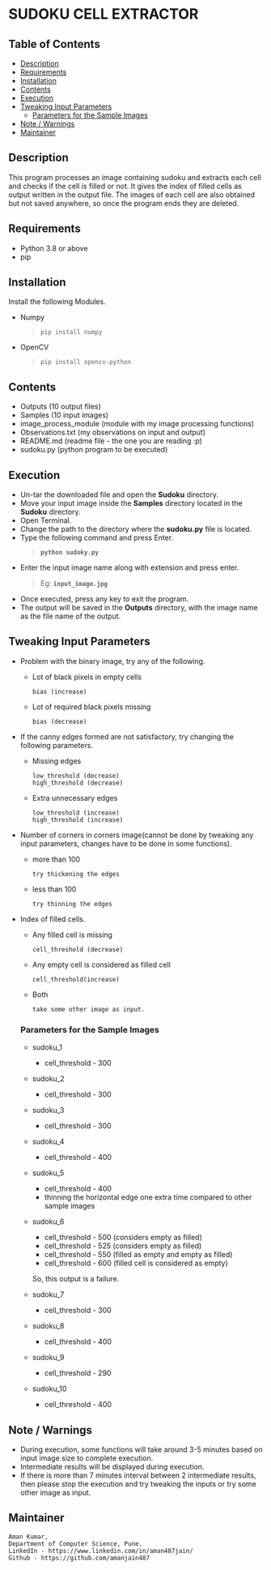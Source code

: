 # SUDOKU CELL EXTRACTOR

## Table of Contents
- [Description](https://github.com/amanjain487/sudoku_cell_extractor#description)
- [Requirements](https://github.com/amanjain487/sudoku_cell_extractor#requirements)
- [Installation](https://github.com/amanjain487/sudoku_cell_extractor#installation)
- [Contents](https://github.com/amanjain487/sudoku_cell_extractor#contents)
- [Execution](https://github.com/amanjain487/sudoku_cell_extractor#execution)
- [Tweaking Input Parameters](https://github.com/amanjain487/sudoku_cell_extractor#tweaking-input-parameters)
  - [Parameters for the Sample Images](https://github.com/amanjain487/sudoku_cell_extractor#parameters-for-the-sample-images)
- [Note / Warnings](https://github.com/amanjain487/sudoku_cell_extractor#note--warnings)
- [Maintainer](https://github.com/amanjain487/sudoku_cell_extractor#maintainer)


## Description
This program processes an image containing sudoku and extracts each cell and checks if the cell is filled or not. 
It gives the index of filled cells as output written in the output file. 
The images of each cell are also obtained but not saved anywhere, so once the program ends they are deleted.

## Requirements
- Python 3.8 or above
- pip 
  
## Installation
Install the following Modules.
- Numpy
  > ```pip install numpy```
- OpenCV
  > ```pip install opencv-python```

## Contents
- Outputs (10 output files)
- Samples (10 input images)
- image_process_module (module with my image processing functions)
- Observations.txt (my observations on input and output)
- README.md (readme file - the one you are reading :p)
- sudoku.py (python program to be executed)


## Execution

- Un-tar the downloaded file and open the **Sudoku** directory.
- Move your input image inside the **Samples** directory located in the **Sudoku** directory.
- Open Terminal.
- Change the path to the directory where the **sudoku.py** file is located.
- Type the following command and press Enter.
  >**```python sudoky.py```**
- Enter the input image name along with extension and press enter.
  >Eg: **```input_image.jpg```**  
-  Once executed, press any key to exit the program.
-  The output will be saved in the **Outputs** directory, with the image name as the file name of the output.

## Tweaking Input Parameters
- Problem with the binary image, try any of the following.
  - Lot of black pixels in empty cells
    ```
    bias (increase)
    ```
  - Lot of required black pixels missing
    ```
    bias (decrease)
    ```
- If the canny edges formed are not satisfactory, try changing the following parameters.
  - Missing edges
    ```
    low_threshold (decrease)
    high_threshold (decrease)
    ```
  - Extra unnecessary edges
    ```
    low_threshold (increase)
    high_threshold (increase)
    ```
- Number of corners in corners image(cannot be done by tweaking any input parameters, changes have to be done in some functions).
  - more than 100
    ```
    try thickening the edges
    ```
  - less than 100
    ```
    try thinning the edges
    ```
- Index of filled cells.
  - Any filled cell is missing
    ```
    cell_threshold (decrease)
    ```
  - Any empty cell is considered as filled cell
    ```
    cell_threshold(increase)
    ``` 
  - Both
    ```
    take some other image as input.
    ```

  ### Parameters for the Sample Images
  - sudoku_1
    - cell_threshold - 300
  - sudoku_2
    - cell_threshold - 300
  - sudoku_3
    - cell_threshold - 300
  - sudoku_4
    - cell_threshold - 400
  - sudoku_5
    - cell_threshold - 400
    - thinning the horizontal edge one extra time compared to other sample images
  - sudoku_6
    - cell_threshold - 500 (considers empty as filled)
    - cell_threshold - 525 (considers empty as filled)
    - cell_threshold - 550 (filled as empty and empty as filled)
    - cell_threshold - 600 (filled cell is considered as empty)
    
    So, this output is a failure.

  - sudoku_7
    - cell_threshold - 300
  - sudoku_8
    - cell_threshold - 400
  - sudoku_9
    - cell_threshold - 290
  - sudoku_10
    - cell_threshold - 400

## Note / Warnings
- During execution, some functions will take around 3-5 minutes based on input image size to complete execution.
- Intermediate results will be displayed during execution.
- If there is more than 7 minutes interval between 2 intermediate results, 
then please stop the execution and try tweaking the inputs or try some other image as input.
  
## Maintainer
```
Aman Kumar,
Department of Computer Science, Pune.
LinkedIn - https://www.linkedin.com/in/aman487jain/
Github - https://github.com/amanjain487
```

